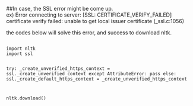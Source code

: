 ##In case, the SSL error might be come up.<br>
ex) Error connecting to server: [SSL: CERTIFICATE_VERIFY_FAILED] certificate verify failed: unable to get local issuer certificate (_ssl.c:1056)<br>

the codes below will solve this error, and success to download nltk.<br>

<code>
import nltk
import ssl

try:
    _create_unverified_https_context = ssl._create_unverified_context
except AttributeError:
    pass
else:
    ssl._create_default_https_context = _create_unverified_https_context

nltk.download()
